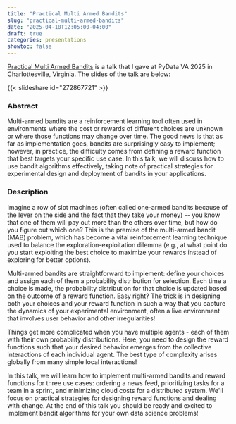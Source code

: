 ```yaml
---
title: "Practical Multi Armed Bandits"
slug: "practical-multi-armed-bandits"
date: "2025-04-18T12:05:00-04:00"
draft: true
categories: presentations
showtoc: false
---
```


[Practical Multi Armed Bandits](https://cfp.pydata.org/virginia2025/talk/XRXKDK/) is a talk that I gave at PyData VA 2025 in Charlottesville, Virginia. The slides of the talk are below:

{{< slideshare id="272867721" >}}

### Abstract

Multi-armed bandits are a reinforcement learning tool often used in environments where the cost or rewards of different choices are unknown or where those functions may change over time. The good news is that as far as implementation goes, bandits are surprisingly easy to implement; however, in practice, the difficulty comes from defining a reward function that best targets your specific use case. In this talk, we will discuss how to use bandit algorithms effectively, taking note of practical strategies for experimental design and deployment of bandits in your applications.

### Description

Imagine a row of slot machines (often called one-armed bandits because of the lever on the side and the fact that they take your money) -- you know that one of them will pay out more than the others over time, but how do you figure out which one? This is the premise of the multi-armed bandit (MAB) problem, which has become a vital reinforcement learning technique used to balance the exploration-exploitation dilemma (e.g., at what point do you start exploiting the best choice to maximize your rewards instead of exploring for better options).

Multi-armed bandits are straightforward to implement: define your choices and assign each of them a probability distribution for selection. Each time a choice is made, the probability distribution for that choice is updated based on the outcome of a reward function. Easy right? The trick is in designing both your choices and your reward function in such a way that you capture the dynamics of your experimental environment, often a live environment that involves user behavior and other irregularities!

Things get more complicated when you have multiple agents - each of them with their own probability distributions. Here, you need to design the reward functions such that your desired behavior emerges from the collective interactions of each individual agent. The best type of complexity arises globally from many simple local interactions!

In this talk, we will learn how to implement multi-armed bandits and reward functions for three use cases: ordering a news feed, prioritizing tasks for a team in a sprint, and minimizing cloud costs for a distributed system. We'll focus on practical strategies for designing reward functions and dealing with change. At the end of this talk you should be ready and excited to implement bandit algorithms for your own data science problems!